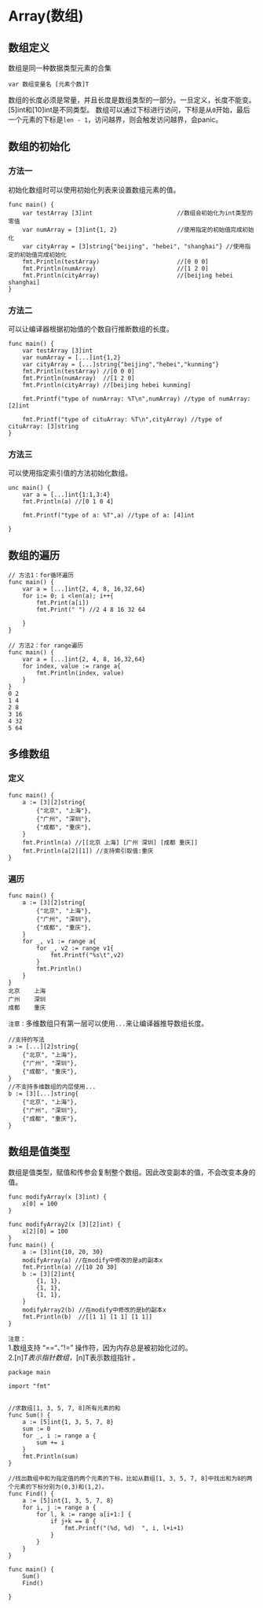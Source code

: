 # Array(数组)
## 数组定义
数组是同一种数据类型元素的合集
```
var 数组变量名 [元素个数]T
```
数组的长度必须是常量，并且长度是数组类型的一部分。一旦定义，长度不能变。  
[5]int和[10]int是不同类型。
数组可以通过下标进行访问，下标是从`0`开始，最后一个元素的下标是`len - 1`，访问越界，则会触发访问越界，会panic。
## 数组的初始化
### 方法一
初始化数组时可以使用初始化列表来设置数组元素的值。
```
func main() {
	var testArray [3]int                        //数组会初始化为int类型的零值
	var numArray = [3]int{1, 2}                 //使用指定的初始值完成初始化
	var cityArray = [3]string{"beijing", "hebei", "shanghai"} //使用指定的初始值完成初始化
	fmt.Println(testArray)                      //[0 0 0]
	fmt.Println(numArray)                       //[1 2 0]
	fmt.Println(cityArray)                      //[beijing hebei shanghai]
}
```
### 方法二
可以让编译器根据初始值的个数自行推断数组的长度。
```
func main() {
	var testArray [3]int
	var numArray = [...]int{1,2}
	var cityArray = [...]string{"beijing","hebei","kunming"}
	fmt.Println(testArray) //[0 0 0]
	fmt.Println(numArray)  //[1 2 0]
	fmt.Println(cityArray) //[beijing hebei kunming]

	fmt.Printf("type of numArray: %T\n",numArray) //type of numArray: [2]int

	fmt.Printf("type of cituArray: %T\n",cityArray) //type of cituArray: [3]string
}
```
### 方法三
可以使用指定索引值的方法初始化数组。
```
unc main() {
	var a = [...]int{1:1,3:4}
	fmt.Println(a) //[0 1 0 4]

	fmt.Printf("type of a: %T",a) //type of a: [4]int

}
```
## 数组的遍历
```
// 方法1：for循环遍历
func main() {
	var a = [...]int{2, 4, 8, 16,32,64}
	for i:= 0; i <len(a); i++{
		fmt.Print(a[i])
		fmt.Print(" ") //2 4 8 16 32 64 

	}
}
```
```
// 方法2：for range遍历
func main() {
	var a = [...]int{2, 4, 8, 16,32,64}
	for index, value := range a{
		fmt.Println(index, value)
	}
}
0 2
1 4
2 8
3 16
4 32
5 64
```
## 多维数组
### 定义
```
func main() {
	a := [3][2]string{
		{"北京", "上海"},
		{"广州", "深圳"},
		{"成都", "重庆"},
	}
	fmt.Println(a) //[[北京 上海] [广州 深圳] [成都 重庆]]
	fmt.Println(a[2][1]) //支持索引取值:重庆
}
```
### 遍历
```
func main() {
	a := [3][2]string{
		{"北京", "上海"},
		{"广州", "深圳"},
		{"成都", "重庆"},
	}
	for _, v1 := range a{
		for _, v2 := range v1{
			fmt.Printf("%s\t",v2)
		}
		fmt.Println()
	}
}
北京    上海    
广州    深圳    
成都    重庆    
```
`注意：`多维数组只有第一层可以使用`...`来让编译器推导数组长度。
```
//支持的写法
a := [...][2]string{
	{"北京", "上海"},
	{"广州", "深圳"},
	{"成都", "重庆"},
}
//不支持多维数组的内层使用...
b := [3][...]string{
	{"北京", "上海"},
	{"广州", "深圳"},
	{"成都", "重庆"},
}
```
## 数组是值类型
数组是值类型，赋值和传参会复制整个数组。因此改变副本的值，不会改变本身的值。
```
func modifyArray(x [3]int) {
	x[0] = 100
}

func modifyArray2(x [3][2]int) {
	x[2][0] = 100
}
func main() {
	a := [3]int{10, 20, 30}
	modifyArray(a) //在modify中修改的是a的副本x
	fmt.Println(a) //[10 20 30]
	b := [3][2]int{
		{1, 1},
		{1, 1},
		{1, 1},
	}
	modifyArray2(b) //在modify中修改的是b的副本x
	fmt.Println(b)  //[[1 1] [1 1] [1 1]]
}
```
`注意：`  
1.数组支持 “==“、”!=” 操作符，因为内存总是被初始化过的。  
2.[n]*T表示指针数组，*[n]T表示数组指针 。
```
package main

import "fmt"


//求数组[1, 3, 5, 7, 8]所有元素的和
func Sum() {
	a := [5]int{1, 3, 5, 7, 8}
	sum := 0
	for _, i := range a {
		sum += i
	}
	fmt.Println(sum)
}

//找出数组中和为指定值的两个元素的下标，比如从数组[1, 3, 5, 7, 8]中找出和为8的两个元素的下标分别为(0,3)和(1,2)。
func Find() {
	a := [5]int{1, 3, 5, 7, 8}
	for i, j := range a {
		for l, k := range a[i+1:] {
			if j+k == 8 {
				fmt.Printf("(%d, %d)  ", i, l+i+1)
			}
		}
	}
}

func main() {
	Sum()
	Find()

}
```